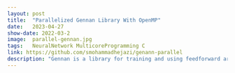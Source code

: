 ```yaml
---
layout: post
title:  "Parallelized Gennan Library With OpenMP"
date:   2023-04-27
show-date: 2022-03-2
image:  parallel-gennan.jpg
tags:   NeuralNetwork MulticoreProgramming C
link: https://github.com/smohammadhejazi/genann-parallel
description: "Gennan is a library for training and using feedforward artificial neural networks (ANN) in C, and it runs linearly. I used the OpenMP interface to Parallelize the library with multithreading techniques."
---
```



